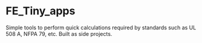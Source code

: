 # FE_Tiny_apps
Simple tools to perform quick calculations required by standards such as UL 508 A, NFPA 79, etc.
Built as side projects.
